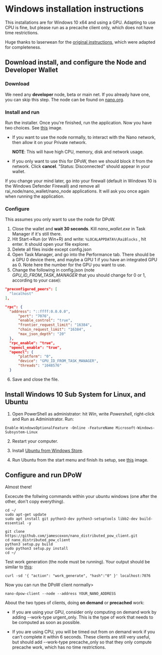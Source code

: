 # Windows installation instructions

This installations are for Windows 10 x64 and using a GPU. Adapting to use CPU is fine, but please run as a precache client only, which does not have time restrictions.

Huge thanks to laserwean for the [original instructions](https://www.reddit.com/r/nanocurrency/comments/a25m8y/howto_run_distributed_pow_service_using_gpu_on/), which were adapted for completeness.

## Download install, and configure the Node and Developer Wallet

### Download

We need any **developer** node, beta or main net. If you already have one, you can skip this step. The node can be found on [nano.org](https://nano.org/en).

### Install and run

Run the installer. Once you're finished, run the application. Now you have two choices. See [this](https://i.imgur.com/DZ2n5iM.png) image.

- If you want to use the node normally, to interact with the Nano network, then allow it on your Private network.
  
  **NOTE**: This will have high CPU, memory, disk and network usage.
  
- If you only want to use this for DPoW, then we should block it from the network. Click **cancel**. "Status: Disconnected" should appear in your wallet.

If you change your mind later, go into your firewall (default in Windows 10 is the Windows Defender Firewall) and remove all rai_node/nano_wallet/nano_node applications. It will ask you once again when running the application.

### Configure

This assumes you only want to use the node for DPoW.

1. Close the wallet and **wait 30 seconds**. Kill *nano_wallet.exe* in Task Manager if it's still there.
2. Hit Start->Run (or Win+R) and write: `%LOCALAPPDATA%\RaiBlocks` , hit enter. It should open your file explorer.
3. Delete all files inside except config.json
4. Open Task Manager, and go into the Performance tab. There should be a GPU 0 device there, and maybe a GPU 1 if you have an integrated GPU as 0. Note here the number for the GPU you want to use.
5. Change the following in config.json (note *GPU_ID_FROM_TASK_MANAGER* that you should change for 0 or 1, according to your case):

  ```json
  "preconfigured_peers": [
    "localhost"
  ],
  ```

  ```json
  "rpc": {
    "address": "::ffff:0.0.0.0",
        "port": "7076",
        "enable_control": "true",
        "frontier_request_limit": "16384",
        "chain_request_limit": "16384",
        "max_json_depth": "20"
    },
    "rpc_enable": "true",
    "opencl_enable": "true",
    "opencl": {
        "platform": "0",
        "device": "GPU_ID_FROM_TASK_MANAGER",
        "threads": "1048576"
    }
  ```
  
6. Save and close the file.

## Install Windows 10 Sub System for Linux, and Ubuntu

1. Open PowerShell as administrator: hit *Win*, write *Powershell*, right-click and Run as Administrator. Run:

  ```Enable-WindowsOptionalFeature -Online -FeatureName Microsoft-Windows-Subsystem-Linux```

2. Restart your computer.

3. Install [Ubuntu from Windows Store](https://www.microsoft.com/en-us/p/ubuntu/9nblggh4msv6).

4. Run Ubuntu from the start menu and finish its setup, see [this](https://i.redd.it/ghpd74y9kp121.png) image.

## Configure and run DPoW

Almost there!

Excecute the follwing commands within your ubuntu windows (one after the other, don't copy everything).

  ```
  cd ~/
  sudo apt-get update
  sudo apt install git python3-dev python3-setuptools libb2-dev build-essential -y
  
  git clone https://github.com/jamescoxon/nano_distributed_pow_client.git
  cd nano_distributed_pow_client
  python3 setup.py build
  sudo python3 setup.py install
  cd ~/
  ```

Test work generation (the node must be running). Your output should be similar to [this](https://i.redd.it/xjnrrr1pnp121.png):

  ```
  curl -sd '{ "action": "work_generate", "hash":"0" }' localhost:7076
  ```
  
Now you can run the DPoW client normally>

  ```nano-dpow-client --node --address YOUR_NANO_ADDRESS```

About the two types of clients, doing **on demand** or **precached** work:

- If you are using your GPU, consider only computing on demand work by adding --work-type urgent_only. This is the type of work that needs to be computed as soon as possible.

- If you are using CPU, you will be timed out from on demand work if you can't complete it within 6 seconds. These clients are still very useful, but should add --work-type precache_only so that they only compute precache work, which has no time restrictions.
